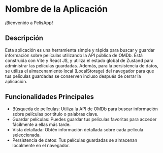 # Nombre de la Aplicación

¡Bienvenido a PelisApp!

## Descripción

Esta aplicación es una herramienta simple y rápida para buscar y guardar información sobre películas utilizando la API pública de OMDb. Está construida con Vite y React JS, y utiliza el estado global de Zustand para administrar las películas guardadas. Además, para la persistencia de datos, se utiliza el almacenamiento local (LocalStorage) del navegador para que tus películas guardadas se conserven incluso después de cerrar la aplicación.

## Funcionalidades Principales

- Búsqueda de películas: Utiliza la API de OMDb para buscar información sobre películas por título o palabras clave.
- Guardar películas: Puedes guardar tus películas favoritas para acceder fácilmente a ellas más tarde.
- Vista detallada: Obtén información detallada sobre cada película seleccionada.
- Persistencia de datos: Tus películas guardadas se almacenan localmente en el navegador.
